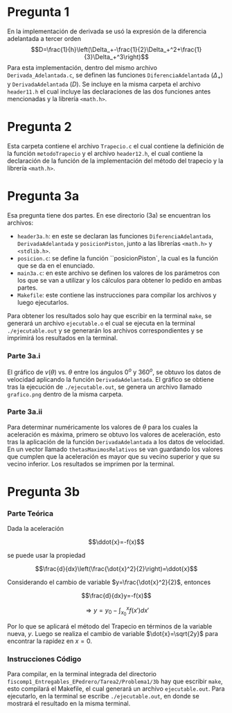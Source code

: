 # Pregunta 1
En la implementación de derivada se usó la expresión de la diferencia adelantada a tercer orden
$$D=\frac{1}{h}\left(\Delta_+-\frac{1}{2}\Delta_+^2+\frac{1}{3}\Delta_+^3\right)$$
Para esta implementación, dentro del mismo archivo `Derivada_Adelantada.c`, se definen las funciones `DiferenciaAdelantada` ($\Delta_+$) y `DerivadaAdelantada` ($D$). Se incluye en la misma carpeta el archivo `header11.h` el cual incluye las declaraciones de las dos funciones antes mencionadas y la librería `<math.h>`.

# Pregunta 2
Esta carpeta contiene el archivo `Trapecio.c` el cual contiene la definición de la función `metodoTrapecio` y el archivo `header12.h`, el cual contiene la declaración de la función de la implementación del método del trapecio y la librería `<math.h>`.

# Pregunta 3a
Esa pregunta tiene dos partes. En ese directorio (3a) se encuentran los archivos:
* `header3a.h`: en este se declaran las funciones `DiferenciaAdelantada`, `DerivadaAdelantada` y `posicionPiston`, junto a las librerías `<math.h>` y `<stdlib.h>`.
* `posicion.c`: se define la función ``posicionPiston`, la cual es la función que se da en el enunciado.
* `main3a.c`: en este archivo se definen los valores de los parámetros con los que se van a utilizar y los cálculos para obtener lo pedido en ambas partes.
* `Makefile`: este contiene las instrucciones para compilar los archivos y luego ejecutarlos.  

Para obtener los resultados solo hay que escribir en la terminal `make`, se generará un archivo `ejecutable.o` el cual se ejecuta en la terminal `./ejecutable.out` y se generarán los archivos correspondientes y se imprimirá los resultados en la terminal.

### Parte 3a.i
El gráfico de $v(\theta)$ vs. $\theta$ entre los ángulos $0^o$ y $360^o$, se obtuvo los datos de velocidad aplicando la función `DerivadaAdelantada`. El gráfico se obtiene tras la ejecución de `./ejecutable.out`, se genera un archivo llamado `grafico.png` dentro de la misma carpeta. 

### Parte 3a.ii
Para determinar numéricamente los valores de $\theta$ para los cuales la aceleración es máxima, primero se obtuvo los valores de aceleración, esto tras la aplicación de la función `DerivadaAdelantada` a los datos de velocidad. En un vector llamado `thetasMaximosRelativos` se van guardando los valores que cumplen que la aceleración es mayor que su vecino superior y que su vecino inferior. Los resultados se imprimen por la terminal.

# Pregunta 3b
### Parte Teórica
Dada la aceleración

$$\ddot{x}=-f(x)$$

se puede usar la propiedad

$$\frac{d}{dx}\left(\frac{\dot{x}^2}{2}\right)=\ddot{x}$$

Considerando el cambio de variable $y=\frac{\dot{x}^2}{2}$, entonces

$$\frac{d}{dx}y=-f(x)$$

$$\Rightarrow y=y_0-\int_{x_0}^{x}f(x')dx'$$

Por lo que se aplicará el método del Trapecio en términos de la variable nueva, $y$. Luego se realiza el cambio de variable $\dot{x}=\sqrt{2y}$ para encontrar la rapidez en $x=0$.

### Instrucciones Código
Para compilar, en la terminal integrada del directorio `fiscomp1_Entregables_EPedrero/Tarea2/Problema1/3b` hay que escribir `make`, esto compilará el Makefile, el cual generará un archivo `ejecutable.out`. Para ejecutarlo, en la terminal se escribe `./ejecutable.out`, en donde se mostrará el resultado en la misma terminal.